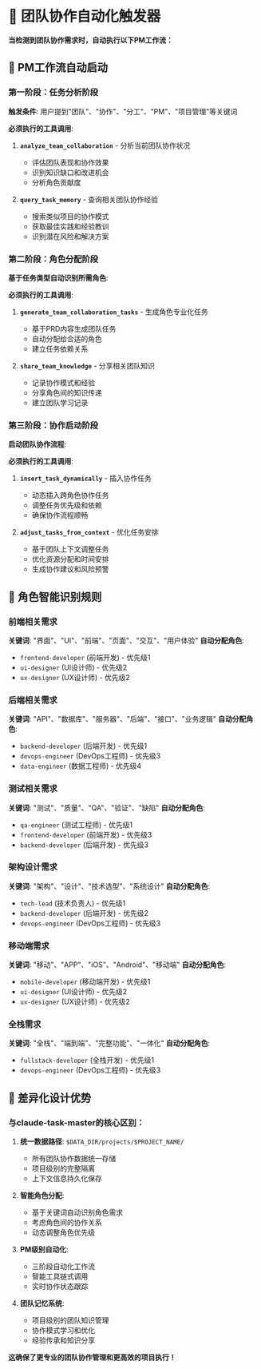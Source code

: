 # 👥 团队协作自动化触发器

**当检测到团队协作需求时，自动执行以下PM工作流：**

## 🎯 PM工作流自动启动

### 第一阶段：任务分析阶段
**触发条件**: 用户提到"团队"、"协作"、"分工"、"PM"、"项目管理"等关键词

**必须执行的工具调用**:
1. **`analyze_team_collaboration`** - 分析当前团队协作状况
   - 评估团队表现和协作效果
   - 识别知识缺口和改进机会
   - 分析角色贡献度

2. **`query_task_memory`** - 查询相关团队协作经验
   - 搜索类似项目的协作模式
   - 获取最佳实践和经验教训
   - 识别潜在风险和解决方案

### 第二阶段：角色分配阶段
**基于任务类型自动识别所需角色**:

**必须执行的工具调用**:
1. **`generate_team_collaboration_tasks`** - 生成角色专业化任务
   - 基于PRD内容生成团队任务
   - 自动分配给合适的角色
   - 建立任务依赖关系

2. **`share_team_knowledge`** - 分享相关团队知识
   - 记录协作模式和经验
   - 分享角色间的知识传递
   - 建立团队学习记录

### 第三阶段：协作启动阶段
**启动团队协作流程**:

**必须执行的工具调用**:
1. **`insert_task_dynamically`** - 插入协作任务
   - 动态插入跨角色协作任务
   - 调整任务优先级和依赖
   - 确保协作流程顺畅

2. **`adjust_tasks_from_context`** - 优化任务安排
   - 基于团队上下文调整任务
   - 优化资源分配和时间安排
   - 生成协作建议和风险预警

## 🧠 角色智能识别规则

### 前端相关需求
**关键词**: "界面"、"UI"、"前端"、"页面"、"交互"、"用户体验"
**自动分配角色**:
- `frontend-developer` (前端开发) - 优先级1
- `ui-designer` (UI设计师) - 优先级2  
- `ux-designer` (UX设计师) - 优先级2

### 后端相关需求
**关键词**: "API"、"数据库"、"服务器"、"后端"、"接口"、"业务逻辑"
**自动分配角色**:
- `backend-developer` (后端开发) - 优先级1
- `devops-engineer` (DevOps工程师) - 优先级3
- `data-engineer` (数据工程师) - 优先级4

### 测试相关需求
**关键词**: "测试"、"质量"、"QA"、"验证"、"缺陷"
**自动分配角色**:
- `qa-engineer` (测试工程师) - 优先级1
- `frontend-developer` (前端开发) - 优先级3
- `backend-developer` (后端开发) - 优先级3

### 架构设计需求
**关键词**: "架构"、"设计"、"技术选型"、"系统设计"
**自动分配角色**:
- `tech-lead` (技术负责人) - 优先级1
- `backend-developer` (后端开发) - 优先级2
- `devops-engineer` (DevOps工程师) - 优先级3

### 移动端需求
**关键词**: "移动"、"APP"、"iOS"、"Android"、"移动端"
**自动分配角色**:
- `mobile-developer` (移动端开发) - 优先级1
- `ui-designer` (UI设计师) - 优先级2
- `ux-designer` (UX设计师) - 优先级2

### 全栈需求
**关键词**: "全栈"、"端到端"、"完整功能"、"一体化"
**自动分配角色**:
- `fullstack-developer` (全栈开发) - 优先级1
- `devops-engineer` (DevOps工程师) - 优先级3

## 🎯 差异化设计优势

### 与claude-task-master的核心区别：

1. **统一数据路径**: `$DATA_DIR/projects/$PROJECT_NAME/`
   - 所有团队协作数据统一存储
   - 项目级别的完整隔离
   - 上下文信息持久化保存

2. **智能角色分配**:
   - 基于关键词自动识别角色需求
   - 考虑角色间的协作关系
   - 动态调整角色优先级

3. **PM级别自动化**:
   - 三阶段自动化工作流
   - 智能工具链式调用
   - 实时协作状态跟踪

4. **团队记忆系统**:
   - 项目级别的团队知识管理
   - 协作模式学习和优化
   - 经验传承和知识分享

**这确保了更专业的团队协作管理和更高效的项目执行！**
